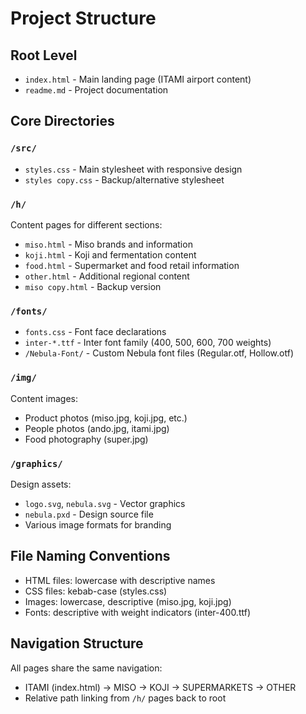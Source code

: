 # Project Structure

## Root Level
- `index.html` - Main landing page (ITAMI airport content)
- `readme.md` - Project documentation

## Core Directories

### `/src/`
- `styles.css` - Main stylesheet with responsive design
- `styles copy.css` - Backup/alternative stylesheet

### `/h/`
Content pages for different sections:
- `miso.html` - Miso brands and information
- `koji.html` - Koji and fermentation content  
- `food.html` - Supermarket and food retail information
- `other.html` - Additional regional content
- `miso copy.html` - Backup version

### `/fonts/`
- `fonts.css` - Font face declarations
- `inter-*.ttf` - Inter font family (400, 500, 600, 700 weights)
- `/Nebula-Font/` - Custom Nebula font files (Regular.otf, Hollow.otf)

### `/img/`
Content images:
- Product photos (miso.jpg, koji.jpg, etc.)
- People photos (ando.jpg, itami.jpg)
- Food photography (super.jpg)

### `/graphics/`
Design assets:
- `logo.svg`, `nebula.svg` - Vector graphics
- `nebula.pxd` - Design source file
- Various image formats for branding

## File Naming Conventions
- HTML files: lowercase with descriptive names
- CSS files: kebab-case (styles.css)
- Images: lowercase, descriptive (miso.jpg, koji.jpg)
- Fonts: descriptive with weight indicators (inter-400.ttf)

## Navigation Structure
All pages share the same navigation:
- ITAMI (index.html) → MISO → KOJI → SUPERMARKETS → OTHER
- Relative path linking from `/h/` pages back to root